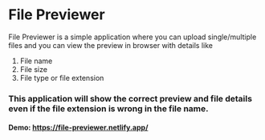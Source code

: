# File Previewer

File Previewer is a simple application where you can upload single/multiple files and you can view the preview in browser with details like

1. File name
2. File size
3. File type or file extension

### This application will show the correct preview and file details even if the file extension is wrong in the file name. 
#### Demo: https://file-previewer.netlify.app/
